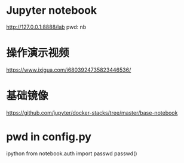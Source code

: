 # Jupyter notebook
http://127.0.0.1:8888/lab
pwd: nb

# 操作演示视频
https://www.ixigua.com/i6803924735823446536/

# 基础镜像
https://github.com/jupyter/docker-stacks/tree/master/base-notebook

# pwd in config.py
ipython
from notebook.auth import passwd
passwd()
